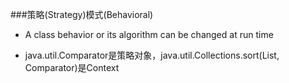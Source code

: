 ###策略(Strategy)模式(Behavioral)

* A class behavior or its algorithm can be changed at run time

* java.util.Comparator是策略对象，java.util.Collections.sort(List, Comparator)是Context
